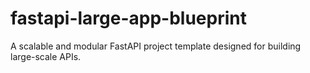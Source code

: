 # fastapi-large-app-blueprint
A scalable and modular FastAPI project template designed for building large-scale APIs.
